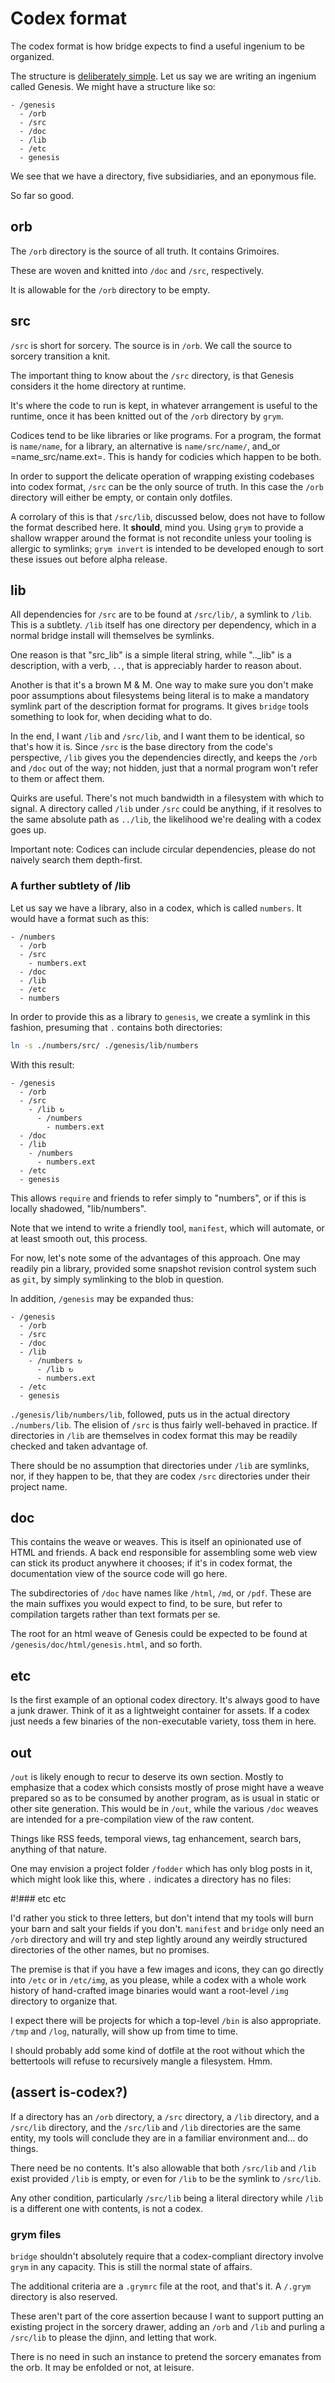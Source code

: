 # Codex format


  The codex format is how bridge expects to find a useful ingenium to be
organized. 


The structure is [deliberately simple](#assert-is-codex).  Let us say we are
writing an ingenium called Genesis.  We might have a structure like so:

```dir
- /genesis
  - /orb
  - /src
  - /doc
  - /lib
  - /etc  
  - genesis
```

We see that we have a directory, five subsidiaries, and an eponymous file.


So far so good. 

## orb

  The ``/orb`` directory is the source of all truth. It contains Grimoires.


These are woven and knitted into ``/doc`` and ``/src``, respectively.


It is allowable for the ``/orb`` directory to be empty. 


## src

``/src`` is short for sorcery.  The source is in ``/orb``.  We call the source to
sorcery transition a knit. 


  The important thing to know about the ``/src`` directory, is that Genesis 
considers it the home directory at runtime. 


It's where the code to run is kept, in whatever arrangement is useful to
the runtime, once it has been knitted out of the ``/orb`` directory by ``grym``.


Codices tend to be like libraries or like programs.  For a program, the 
format is ``name/name``, for a library, an alternative is ``name/src/name/``,
and_or =name_src/name.ext=.  This is handy for codicies which happen to be
both.


In order to support the delicate operation of wrapping existing codebases
into codex format, ``/src`` can be the only source of truth. In this case
the ``/orb`` directory will either be empty, or contain only dotfiles. 


A corrolary of this is that ``/src/lib``, discussed below, does not have
to follow the format described here.  It **should**, mind you.  Using ``grym``
to provide a shallow wrapper around the format is not recondite unless your
tooling is allergic to symlinks; ``grym invert`` is intended to be developed
enough to sort these issues out before alpha release.


## lib

  All dependencies for ``/src`` are to be found at ``/src/lib/``, a symlink to
``/lib``.  This is a subtlety.  ``/lib`` itself has one directory per dependency,
which in a normal bridge install will themselves be symlinks. 


One reason is that "src_lib" is a simple literal string, while ".._lib" is a
description, with a verb, ``..``, that is appreciably harder to reason about. 


Another is that it's a brown M & M. One way to make sure you don't make poor
assumptions about filesystems being literal is to make a mandatory symlink part
of the description format for programs.  It gives ``bridge`` tools something to
look for, when deciding what to do.


In the end, I want ``/lib`` and ``/src/lib``, and I want them to be identical, so
that's how it is. Since ``/src`` is the base directory from the code's 
perspective, ``/lib`` gives you the dependencies directly, and keeps the ``/orb``
and ``/doc`` out of the way; not hidden, just that a normal program won't refer
to them or affect them.


Quirks are useful.  There's not much bandwidth in a filesystem with which to 
signal. A directory called ``/lib`` under ``/src`` could be anything, if it
resolves to the same absolute path as ``../lib``, the likelihood we're dealing
with a codex goes up. 


Important note: Codices can include circular dependencies, please do not 
naively search them depth-first. 


### A further subtlety of /lib

Let us say we have a library, also in a codex, which is called ``numbers``. It
would have a format such as this:

```dir
- /numbers
  - /orb
  - /src
    - numbers.ext
  - /doc
  - /lib
  - /etc
  - numbers
```

In order to provide this as a library to ``genesis``, we create a symlink in
this fashion, presuming that ``.`` contains both directories:

```sh
ln -s ./numbers/src/ ./genesis/lib/numbers
```

With this result:

```dir
- /genesis
  - /orb
  - /src
    - /lib ↻
      - /numbers
        - numbers.ext
  - /doc
  - /lib
    - /numbers
      - numbers.ext
  - /etc
  - genesis
```

This allows ``require`` and friends to refer simply to "numbers", or if this
is locally shadowed, "lib/numbers". 


Note that we intend to write a friendly tool, ``manifest``, which will automate,
or at least smooth out, this process. 


For now, let's note some of the advantages of this approach.  One may readily
pin a library, provided some snapshot revision control system such as ``git``,
by simply symlinking to the blob in question.


In addition, ``/genesis`` may be expanded thus:

```dir
- /genesis
  - /orb
  - /src
  - /doc
  - /lib
    - /numbers ↻
      - /lib ↻
      - numbers.ext
  - /etc
  - genesis
```

``./genesis/lib/numbers/lib``, followed, puts us in the actual directory
``./numbers/lib``.  The elision of ``/src`` is thus fairly well-behaved in
practice.  If directories in ``/lib`` are themselves in codex format this
may be readily checked and taken advantage of.


There should be no assumption that directories under ``/lib`` are symlinks,
nor, if they happen to be, that they are codex ``/src`` directories under
their project name. 


## doc

  This contains the weave or weaves.  This is itself an opinionated use of HTML
and friends.  A back end responsible for assembling some web view can stick its
product anywhere it chooses; if it's in codex format, the documentation view of the source code will go here.


The subdirectories of ``/doc`` have names like ``/html``, ``/md``, or ``/pdf``. These
are the main suffixes you would expect to find, to be sure, but refer to 
compilation targets rather than text formats per se. 


The root for an html weave of Genesis could be expected to be found at ``/genesis/doc/html/genesis.html``, and so forth. 


## etc

  Is the first example of an optional codex directory.  It's always good to
have a junk drawer.  Think of it as a lightweight container for assets.  If
a codex just needs a few binaries of the non-executable variety, toss them in
here.

## out

  ``/out`` is likely enough to recur to deserve its own section.  Mostly to 
emphasize that a codex which consists mostly of prose might have a weave
prepared so as to be consumed by another program, as is usual in static or
other site generation.  This would be in ``/out``, while the various ``/doc``
weaves are intended for a pre-compilation view of the raw content.


Things like RSS feeds, temporal views, tag enhancement, search bars,
anything of that nature. 


One may envision a project folder ``/fodder`` which has only blog posts in it,
which might look like this, where ``.`` indicates a directory has no files:

#!### etc etc

  I'd rather you stick to three letters, but don't intend that my tools will
burn your barn and salt your fields if you don't. ``manifest`` and ``bridge`` only
need an ``/orb`` directory and will try and step lightly around any weirdly 
structured directories of the other names, but no promises. 


The premise is that if you have a few images and icons, they can go directly
into ``/etc`` or in ``/etc/img``, as you please, while a codex with a whole work
history of hand-crafted image binaries would want a root-level ``/img`` 
directory to organize that.


I expect there will be projects for which a top-level ``/bin`` is also
appropriate. ``/tmp`` and ``/log``, naturally, will show up from time to time. 


I should probably add some kind of dotfile at the root without which the
bettertools will refuse to recursively mangle a filesystem.  Hmm.


## (assert is-codex?)

  If a directory has an ``/orb`` directory, a ``/src``  directory, a ``/lib``
directory, and a ``/src/lib`` directory, and the ``/src/lib`` and ``/lib`` 
directories are the same entity, my tools will conclude they are in a 
familiar environment and... do things. 


There need be no contents.  It's also allowable that both ``/src/lib`` and
``/lib`` exist provided ``/lib`` is empty, or even for ``/lib`` to be the symlink
to ``/src/lib``.


Any other condition, particularly ``/src/lib`` being a literal directory while
``/lib`` is a different one with contents, is not a codex. 



### grym files

``bridge`` shouldn't absolutely require that a codex-compliant directory
involve ``grym`` in any capacity.  This is still the normal state of affairs.


The additional criteria are a ``.grymrc`` file at the root, and that's it. 
A ``/.grym`` directory is also reserved. 


These aren't part of the core assertion because I want to support putting 
an existing project in the sorcery drawer, adding an ``/orb`` and ``/lib``
and purling a ``/src/lib`` to please the djinn, and letting that work.


There is no need in such an instance to pretend the sorcery emanates from 
the orb.  It may be enfolded or not, at leisure. 
